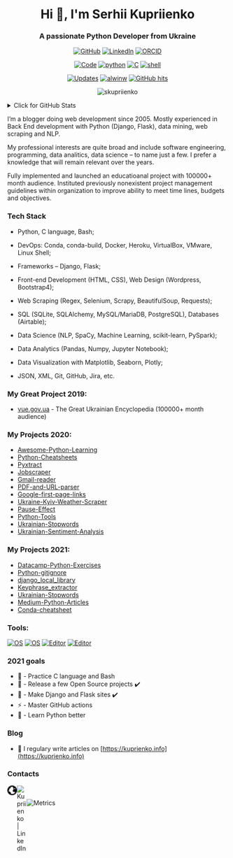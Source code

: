 <h1 align="center">Hi 👋, I'm Serhii Kupriienko</h1>
<h3 align="center">A passionate Python Developer from Ukraine</h3>



<p align="center">
    <a href="https://github.com/skupriienko" target="_blank"><img alt="GitHub" src="https://img.shields.io/badge/-@skupriienko-181717?style=flat-square&logo=GitHub&logoColor=white"></a>
    <a href="https://www.linkedin.com/in/serhii-kupriienko" target="_blank"><img alt="LinkedIn" src="https://img.shields.io/badge/-LinkedIn-0077B5?style=flat-square&logo=Linkedin&logoColor=white"></a>
    <a href="https://orcid.org/0000-0003-2886-409X" target="_blank"><img alt="ORCID" src="https://img.shields.io/badge/-ORCID-A6CE39?style=flat-square&logo=ORCID&logoColor=white"></a>
</p>

<p align="center">
    <a href="https://github.com/skupriienko?tab=repositories" target="_blank"><img alt="Code" src="https://img.shields.io/badge/-code-000000?style=flat-square&logo=Plex&logoColor=white"></a>
    <a href="https://github.com/skupriienko?tab=repositories&language=python" target="_blank"><img alt="python" src="https://img.shields.io/badge/-python-3776AB?style=flat-square&logo=Python&logoColor=white"></a>
    <a href="https://github.com/skupriienko?tab=repositories&language=c" target="_blank"><img alt="C" src="https://img.shields.io/badge/-C-00599C?style=flat-square&logo=C%2B%2B&logoColor=white"></a>
    <a href="https://github.com/skupriienko?tab=repositories&language=shell" target="_blank"><img alt="shell" src="https://img.shields.io/badge/-shell-5391FE?style=flat-square&logo=PowerShell&logoColor=white"></a>
</p>


<p align="center">
    <a href="https://github.com/skupriienko?tab=followers" target="_blank"><img alt="Updates" src="https://img.shields.io/badge/--000000?style=flat-square&logo=RSS&logoColor=white"></a>
    <a href="https://github.com/skupriienko" target="_blank"><img alt="alwinw" src="https://badges.pufler.dev/visits/skupriienko/skupriienko?logo=GitHub&label=visits&color=success&logoColor=white&style=flat-square"/></a>
    <a href="https://github.com/skupriienko/skupriienko" target="_blank"><img alt="GitHub hits" src="https://img.shields.io/github/last-commit/skupriienko/skupriienko?label=profile%20updated&style=flat-square"></a>
</p>
<p align="center"> <img src="https://komarev.com/ghpvc/?username=skupriienko" alt="skupriienko" /> </p>

<details>
<summary>Click for GitHub Stats</summary>
<p align="center">
    <img alt = "GitHub Stats" src="https://github-readme-stats.vercel.app/api?username=skupriienko&show_icons=true&hide=issues&icon_color=000000&hide_border=true&title_color=5391FE&text_color=555">
    <br>
    <img alt = "Top Language" src="https://github-readme-stats.vercel.app/api/top-langs/?username=skupriienko&hide=html,&hide_border=true&title_color=5391FE&text_color=555"
</p>
</details>

I’m a blogger doing web development since 2005.
Mostly experienced in Back End development with Python (Django, Flask), data mining, web scraping and NLP.

My professional interests are quite broad and include software engineering, programming, data analitics, data science
 – to name just a few. I prefer a knowledge that will remain relevant over the years. 
 
Fully implemented and launched an educatioanal project with 100000+ month audience. Instituted previously nonexistent project management guidelines within organization to improve ability to meet time lines, budgets and objectives.

### Tech Stack

- Python, C language, Bash; 

- DevOps: Conda, conda-build, Docker, Heroku, VirtualBox, VMware, Linux Shell;

- Frameworks – Django, Flask;  

- Front-end Development (HTML, CSS), Web Design (Wordpress, Bootstrap4); 

- Web Scraping (Regex, Selenium, Scrapy, BeautifulSoup, Requests); 

- SQL (SQLite, SQLAlchemy, MySQL/MariaDB, PostgreSQL), Databases (Airtable);  

- Data Science (NLP, SpaCy, Machine Learning, scikit-learn, PySpark);  

- Data Analytics (Pandas, Numpy, Jupyter Notebook);  

- Data Visualization with Matplotlib, Seaborn, Plotly; 

- JSON, XML, Git, GitHub, Jira, etc.  

### My Great Project 2019:
- [vue.gov.ua](https://vue.gov.ua) - The Great Ukrainian Encyclopedia (100000+ month audience)

### My Projects 2020:
- [Awesome-Python-Learning](https://github.com/skupriienko/Awesome-Python-Learning)
- [Python-Cheatsheets](https://github.com/skupriienko/Python-Cheatsheets)
- [Pyxtract](https://github.com/skupriienko/Pyxtract)
- [Jobscraper](https://github.com/skupriienko/Jobscraper)
- [Gmail-reader](https://github.com/skupriienko/Gmail-reader)
- [PDF-and-URL-parser](https://github.com/skupriienko/PDF-and-URL-parser)
- [Google-first-page-links](https://github.com/skupriienko/Google-first-page-links)
- [Ukraine-Kyiv-Weather-Scraper](https://github.com/skupriienko/Ukraine-Kyiv-Weather-Scraper)
- [Pause-Effect](https://github.com/skupriienko/Pause-Effect)
- [Python-Tools](https://github.com/skupriienko/Python-Tools)
- [Ukrainian-Stopwords](https://github.com/skupriienko/Ukrainian-Stopwords)
- [Ukrainian-Sentiment-Analysis](https://github.com/skupriienko/Ukrainian-Sentiment-Analysis)

### My Projects 2021:
- [Datacamp-Python-Exercises](https://github.com/skupriienko/Datacamp-Python-Exercises)
- [Python-gitignore](https://github.com/skupriienko/Python-gitignore)
- [django_local_library](https://github.com/skupriienko/django_local_library)
- [Keyphrase_extractor](https://github.com/skupriienko/Keyphrase_extractor)
- [Ukrainian-Stopwords](https://github.com/skupriienko/Ukrainian-Stopwords)
- [Medium-Python-Articles](https://github.com/skupriienko/Medium-Python-Articles)
- [Conda-cheatsheet](https://github.com/skupriienko/Conda-cheatsheet)


### Tools:
[![OS](https://img.shields.io/badge/OS-macOS-informational?style=flat-square&logo=apple&logoColor=white)](https://en.wikipedia.org/wiki/MacOS)
[![OS](https://img.shields.io/badge/OS-Linux-informational?style=flat-square&logo=linux&logoColor=white)](https://en.wikipedia.org/wiki/Linux)
[![Editor](https://img.shields.io/badge/Editor-VSCode-blue?style=flat-square&logo=visual-studio-code&logoColor=white)](https://code.visualstudio.com/)
[![Editor](https://img.shields.io/badge/Editor-PyCharm-blue?style=flat-square&logo=pycharm&logoColor=white)](https://www.jetbrains.com/ru-ru/pycharm/)

 
### 2021 goals 

- 💎 - Practice C language and Bash
- 🥅 - Release a few Open Source projects ✔️
- 🔮 - Make Django and Flask sites ✔️
- ⚡ - Master GitHub actions
- 🦋 - Learn Python better

### Blog

- 📝 I regulary write articles on [https://kuprienko.info](https://kuprienko.info)
 
### Contacts

[<img align="left" alt="Kuprienko | Web" width="22px" src="https://raw.githubusercontent.com/iconic/open-iconic/master/svg/globe.svg" />][kuprienko.info]
[<img align="left" alt="Kupriienko | LinkedIn" width="22px" src="https://cdn.jsdelivr.net/npm/simple-icons@v3/icons/linkedin.svg" />][linkedin]

[kuprienko.info]: https://kuprienko.info
[linkedin]: https://linkedin.com/in/serhii-kupriienko
<br>


![Metrics](https://metrics.lecoq.io/skupriienko?template=classic&repositories.forks=true&languages=1&languages.limit=8&languages.colors=github&languages.threshold=0%25&config.timezone=Europe%2FKiev)


